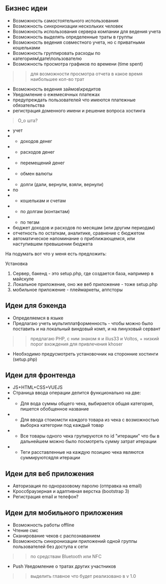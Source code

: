 ## Бизнес идеи
- Возможность самостоятельного использования
- Возможность синхронизации нескольких человек
- Возможность использования сервера компании для ведения учета
- Возможность выделять определенные траты в группы
- Возможность ведения совместного учета, но с приватными кошельками
- Возможность группировать расходы по категориям\дате\пользователю
- Возможность просмотра графиков по времени (time spent)
>> для возможности просмотра отчета в какое время наибольшее кол-во трат
- Возможность ведения займов\кредитов
- Уведомление о ежемесячных платежах
- предупреждать пользователей что имеются платежные обязательства
- регистрация доменного имени и решение вопроса хостинга  
> О_о шта?

- учет 
- - доходов денег
- - расходов денег
- - перемещений денег
- - обмен валюты
- - долги (дали, вернули, взяли, вернули)
- по
- - кошелькам и счетам
- - по долгам (контактам)
- - по тегам
- бюджет доходов и расходов по месяцам (или другим периодам)
- отчетность по остаткам, аналитике, сравнение с бюджетом
- автоматическое напоминание о приближающемся, или наступившем превышении бюджета

На подумать вот что у меня есть предложить:

Установка
1. Сервер, бакенд - это setup.php, где создается база, например в майскуле
2. Локальное приложение, оно же веб приложение - тоже setup.php
3. мобильное приложение - плеймаркеты, аппсторы

## Идеи для бэкенда
- Определяемся в языке
- Предлагаю учеть мультиплатформенность - чтобы можно было поставить и на локальный виндовый комп, и на линуховый сервант
>> предлагаю PHP, с ним знаком я и ilius33 и Voltos, + низкий порог вхождения для привлечения khoser
- Необходимо предусмотреть установочник на сторонние хостинги (setup.php)
## Идеи для фронтенда
- JS+HTML+CSS+VUEJS
- Страница ввода операции делится функционально на две:
- - Для вода суммы общего чека, выбирается общая категория, пишется обобщенное название
- - Для ввода стоиомсти каждого товара из чека с возможностью выборка категории под каждый товар
- - Все товары одного чека групируются по id "итерации" что бы в дальнейшем можно было посмотреть сумму затрат итерации
- - Теги расставленные на каждую позицию чека являются суммируютсядля итерации
## Идеи для веб приложения
- Авторизация по одноразовому паролю (отправка на email)
- Кроссбраузерная и адаптивная верстка (bootstrap 3)
- Регистрация email и телефон?
## Идеи для мобильного приложения
- Возможность работы offline
- Чтение смс
- Сканирование чеков с распознаванием
- Возможность синхронизации приложений одной группы пользователей без доступа к сети
>> по средствам Bluetooth или NFC
- Push Уведомление о тратах других участников

>> выделить главное что будет реализовано в v 1.0
